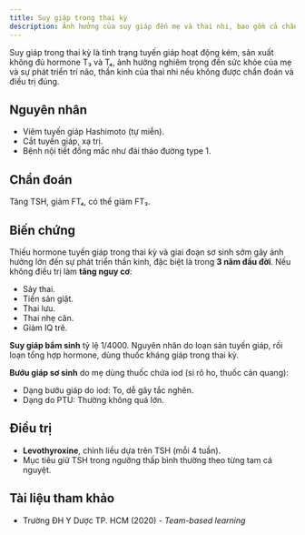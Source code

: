 ```yaml
---
title: Suy giáp trong thai kỳ
description: Ảnh hưởng của suy giáp đến mẹ và thai nhi, bao gồm cả chẩn đoán và hướng xử trí phù hợp.
---
```


Suy giáp trong thai kỳ là tình trạng tuyến giáp hoạt động kém, sản xuất không đủ hormone T₃ và T₄, ảnh hưởng nghiêm trọng đến sức khỏe của mẹ và sự phát triển trí não, thần kinh của thai nhi nếu không được chẩn đoán và điều trị đúng.

## Nguyên nhân

- Viêm tuyến giáp Hashimoto (tự miễn).
- Cắt tuyến giáp, xạ trị.
- Bệnh nội tiết đồng mắc như đái tháo đường type 1.

## Chẩn đoán

Tăng TSH, giảm FT₄, có thể giảm FT₃.

## Biến chứng

Thiếu hormone tuyến giáp trong thai kỳ và giai đoạn sơ sinh sớm gây ảnh hưởng lớn đến sự phát triển thần kinh, đặc biệt là trong **3 năm đầu đời**. Nếu không điều trị làm **tăng nguy cơ**:

- Sảy thai.
- Tiền sản giật.
- Thai lưu.
- Thai nhẹ cân.
- Giảm IQ trẻ.

**Suy giáp bẩm sinh** tỷ lệ 1/4000. Nguyên nhân do loạn sản tuyến giáp, rối loạn tổng hợp hormone, dùng thuốc kháng giáp trong thai kỳ.

**Bướu giáp sơ sinh** do mẹ dùng thuốc chứa iod (si rô ho, thuốc cản quang):

- Dạng bướu giáp do iod: To, dễ gây tắc nghẽn.
- Dạng do PTU: Thường không quá lớn.

## Điều trị

- **Levothyroxine**, chỉnh liều dựa trên TSH (mỗi 4 tuần).
- Mục tiêu giữ TSH trong ngưỡng thấp bình thường theo từng tam cá nguyệt.

## Tài liệu tham khảo

- Trường ĐH Y Dược TP. HCM (2020) - _Team-based learning_

